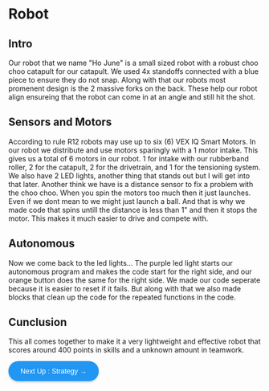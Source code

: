 # Robot
## Intro
Our robot that we name "Ho June" is a small sized robot with a robust choo choo catapult for our catapult. We used 4x standoffs connected with a blue piece to ensure they do not snap. Along with that our robots most promenent design is the 2 massive forks on the back. These help our robot align ensureing that the robot can come in at an angle and still hit the shot. 
## Sensors and Motors
According to rule R12 robots may use up to six (6) VEX IQ Smart Motors. In our robot we distribute and use motors sparingly with a 1 motor intake. This gives us a total of 6 motors in our robot. 1 for intake with our rubberband roller, 2 for the catapult, 2 for the drivetrain, and 1 for the tensioning system. We also have 2 LED lights, another thing that stands out but I will get into that later. Another think we have is a distance sensor to fix a problem with the choo choo. When you spin the motors too much then it just launches. Even if we dont mean to we might just launch a ball. And that is why we made code that spins untill the distance is less than 1" and then it stops the motor. This makes it much easier to drive and compete with.
## Autonomous
Now we come back to the led lights... The purple led light starts our autonomous program and makes the code start for the right side, and our orange button does the same for the right side. We made our code seperate because it is easier to reset if it fails. But along with that we also made blocks that clean up the code for the repeated functions in the code.
## Cunclusion
This all comes together to make it a very lightweight and effective robot that scores around 400 points in skills and a unknown amount in teamwork.


<a href="https://vex.larsv.tech/mkdwn/strategy" style="background-color: #2196F3; color: white; padding: 12px 24px; text-decoration: none; border-radius: 25px; font-family: Arial; display: inline-block; box-shadow: 0 2px 4px rgba(0,0,0,0.2);">Next Up : Strategy →</a>

